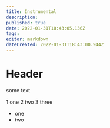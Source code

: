 ```yaml
---
title: Instrumental
description: 
published: true
date: 2022-01-31T18:43:05.136Z
tags: 
editor: markdown
dateCreated: 2022-01-31T18:43:00.944Z
---
```


# Header

some text

1 one
2 two
3 three


- one
- two


